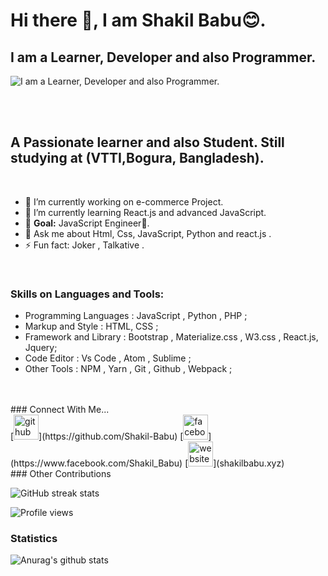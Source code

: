 # Hi there 👋, I am Shakil Babu😊.
## I am a Learner, Developer and also Programmer.
![I am a Learner, Developer and also Programmer.](https://github.com/Shakil-Babu/img/blob/master/Untitled%20Design.jpg)

<br/><br/>

## A Passionate learner and also Student. Still studying at (VTTI,Bogura, Bangladesh).
<br/>

- 🔭 I’m currently working on e-commerce Project.
- 🌱 I’m currently learning React.js and advanced JavaScript. 
- 🥅 __Goal:__ JavaScript Engineer💙.
- 💬 Ask me about Html, Css, JavaScript, Python and react.js . 
- ⚡ Fun fact: Joker  , Talkative . 

<br/>

<!-- ### Latest Blog posts: -->

### Skills on Languages and Tools:
- Programming Languages : JavaScript , Python , PHP ;
- Markup and Style : HTML, CSS ;
- Framework and Library : Bootstrap , Materialize.css , W3.css , React.js, Jquery;
- Code Editor : Vs Code , Atom , Sublime ;
- Other Tools : NPM , Yarn , Git , Github , Webpack ; 


<br/>
<br/>
### Connect With Me... <br>
[<img src='https://cdn.jsdelivr.net/npm/simple-icons@3.0.1/icons/github.svg' alt='github' height='40'>](https://github.com/Shakil-Babu)  [<img src='https://cdn.jsdelivr.net/npm/simple-icons@3.0.1/icons/facebook.svg' alt='facebook' height='40'>](https://www.facebook.com/Shakil_Babu)  [<img src='https://cdn.jsdelivr.net/npm/simple-icons@3.0.1/icons/icloud.svg' alt='website' height='40'>](shakilbabu.xyz)  



<br/>
### Other Contributions

![GitHub streak stats](https://github-readme-streak-stats.herokuapp.com/?user=Shakil-Babu)  

![Profile views](https://gpvc.arturio.dev/Shakil-Babu)  

### Statistics 
![Anurag's github stats](https://github-readme-stats.vercel.app/api?username=Shakil-Babu&theme=highcontrast&show_icons=true)

